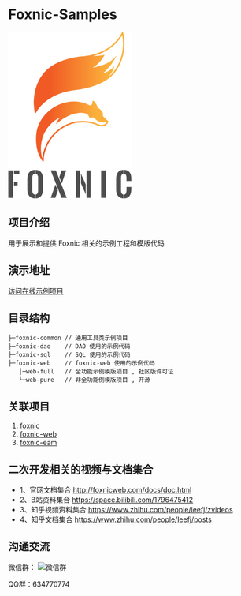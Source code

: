 # Foxnic-Samples

![Foxnic](foxnic-web/webfull/view/view-example/src/main/resources/static/images/foxnic-250.jpg)


## 项目介绍
用于展示和提供 Foxnic 相关的示例工程和模版代码

## 演示地址
[访问在线示例项目](http://eam-demo.rainbooow.com:26788/login.html)

## 目录结构

```
├─foxnic-common // 通用工具类示例项目
├─foxnic-dao    // DAO 使用的示例代码
├─foxnic-sql    // SQL 使用的示例代码
├─foxnic-web    // foxnic-web 使用的示例代码
   │─web-full   // 全功能示例模版项目 , 社区版许可证
   └─web-pure   // 非全功能例模版项目 , 开源

```

## 关联项目
1. [foxnic](https://gitee.com/LeeFJ/foxnic)
2. [foxnic-web](https://gitee.com/LeeFJ/foxnic-web)
3. [foxnic-eam](https://gitee.com/lank/eam)


## 二次开发相关的视频与文档集合
- 1、官网文档集合 http://foxnicweb.com/docs/doc.html
- 2、B站资料集合 https://space.bilibili.com/1796475412
- 3、知乎视频资料集合 https://www.zhihu.com/people/leefj/zvideos
- 4、知乎文档集合 https://www.zhihu.com/people/leefj/posts

## 沟通交流 

微信群：
![微信群](https://gitee.com/LeeFJ/foxnic-web/raw/master/view/view-console/src/main/resources/static/assets/images/wx.png)

QQ群：634770774